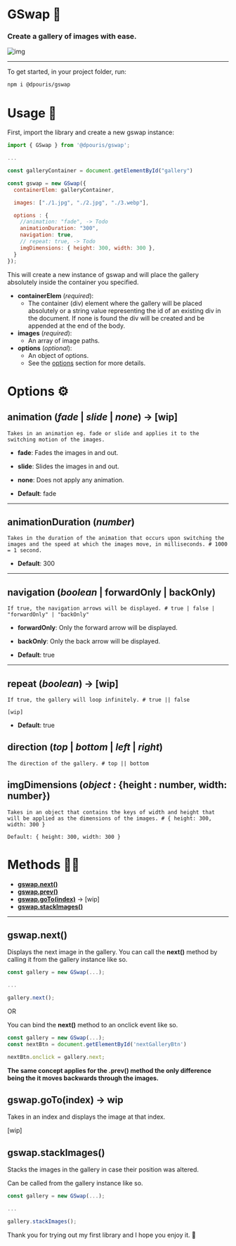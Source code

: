# GSwap 🌠

### Create a gallery of images with ease.

![img](./gswap.gif)

---

To get started, in your project folder, run:

```bash
npm i @dpouris/gswap
```

# Usage 🔨

First, import the library and create a new gswap instance:

```js
import { GSwap } from '@dpouris/gswap';

...

const galleryContainer = document.getElementById("gallery")

const gswap = new GSwap({
  containerElem: galleryContainer,

  images: ["./1.jpg", "./2.jpg", "./3.webp"],

  options : {
    //animation: "fade", -> Todo
    animationDuration: "300",
    navigation: true,
    // repeat: true, -> Todo
    imgDimensions: { height: 300, width: 300 },
  }
});
```

This will create a new instance of gswap and will place the gallery absolutely inside the container you specified.

- **containerElem** (_required_):
  - The container (div) element where the gallery will be placed absolutely or a string value representing the id of an existing div in the document. If none is found the div will be created and be appended at the end of the body.
- **images** (_required_):
  - An array of image paths.
- **options** (_optional_):
  - An object of options.
  - See the [options](#Options) section for more details.

# Options ⚙️

## **animation** (_fade_ | _slide_ | _none_) -> [wip]

    Takes in an animation eg. fade or slide and applies it to the switching motion of the images.

- **fade**:
  Fades the images in and out.
- **slide**:
  Slides the images in and out.
- **none**:
  Does not apply any animation.

- **Default**: fade

---

## **animationDuration** (_number_)

    Takes in the duration of the animation that occurs upon switching the images and the speed at which the images move, in milliseconds. # 1000 = 1 second.

- **Default**: 300

---

## **navigation** (_boolean_ | forwardOnly | backOnly)

    If true, the navigation arrows will be displayed. # true | false | "forwardOnly" | "backOnly"

- **forwardOnly**:
  Only the forward arrow will be displayed.
- **backOnly**:
  Only the back arrow will be displayed.

- **Default**: true

---

## **repeat** (_boolean_) -> [wip]

    If true, the gallery will loop infinitely. # true || false

    [wip]

- **Default**: true

## direction (_top_ | _bottom_ | _left_ | _right_)

    The direction of the gallery. # top || bottom

## imgDimensions (_object_ : {height : number, width: number})

    Takes in an object that contains the keys of width and height that will be applied as the dimensions of the images. # { height: 300, width: 300 }

    Default: { height: 300, width: 300 }

# Methods 🧑‍💻

- [**gswap.next()**](<#gswap.next()>)
- [**gswap.prev()**](<#gswap.next()>)
- [**gswap.goTo(index)**](<#gswap.goTo(index)>) -> [wip]
- [**gswap.stackImages()**](<#gswap.stackImages()>)

---

## **gswap.next()**

Displays the next image in the gallery.
You can call the **next()** method by calling it from the gallery instance like so.

```js
const gallery = new GSwap(...);

...

gallery.next();
```

OR

You can bind the **next()** method to an onclick event like so.

```js
const gallery = new GSwap(...);
const nextBtn = document.getElementById('nextGalleryBtn')

nextBtn.onclick = gallery.next;
```

**The same concept applies for the .prev() method the only difference being the it moves backwards through the images.**

## **gswap.goTo(index)** -> wip

Takes in an index and displays the image at that index.

[wip]

## **gswap.stackImages()**

Stacks the images in the gallery in case their position was altered.

Can be called from the gallery instance like so.

```js
const gallery = new GSwap(...);

...

gallery.stackImages();
```

Thank you for trying out my first library and I hope you enjoy it. 🫡
